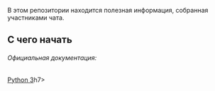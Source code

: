 В этом репозитории находится полезная информация, собранная участниками чата.

<h2>С чего начать</h2>

<h6>Официальная документация:</h6>
 <h7><a href="https://docs.python.org/3/">Python 3</a></h7>h7>


